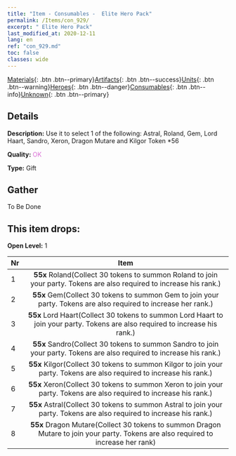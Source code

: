 ```yaml
---
title: "Item - Consumables -  Elite Hero Pack"
permalink: /Items/con_929/
excerpt: " Elite Hero Pack"
last_modified_at: 2020-12-11
lang: en
ref: "con_929.md"
toc: false
classes: wide
---
```

 [Materials](/Items/){: .btn .btn--primary}[Artifacts](/Items/Artifacts/){: .btn .btn--success}[Units](/Items/Units/){: .btn .btn--warning}[Heroes](/Items/Heroes/){: .btn .btn--danger}[Consumables](/Items/Consumables/){: .btn .btn--info}[Unknown](/Items/Unknown/){: .btn .btn--primary}

## Details
 **Description:** Use it to select 1 of the following: Astral, Roland, Gem, Lord Haart, Sandro, Xeron, Dragon Mutare and Kilgor Token *56

 **Quality:** <span style="color: #DA70D6">OK</span>

 **Type:** Gift

## Gather

  To Be Done

## This item drops:

 **Open Level:** 1

  | Nr |      Item    |
  |:---|:------------:|
  | 1 |  **55x** Roland(Collect 30 tokens to summon Roland to join your party. Tokens are also required to increase his rank.) | 
  | 2 |  **55x** Gem(Collect 30 tokens to summon Gem to join your party. Tokens are also required to increase her rank.) | 
  | 3 |  **55x** Lord Haart(Collect 30 tokens to summon Lord Haart to join your party. Tokens are also required to increase his rank.) | 
  | 4 |  **55x** Sandro(Collect 30 tokens to summon Sandro to join your party. Tokens are also required to increase his rank.) | 
  | 5 |  **55x** Kilgor(Collect 30 tokens to summon Kilgor to join your party. Tokens are also required to increase his rank.) | 
  | 6 |  **55x** Xeron(Collect 30 tokens to summon Xeron to join your party. Tokens are also required to increase his rank.) | 
  | 7 |  **55x** Astral(Collect 30 tokens to summon Astral to join your party. Tokens are also required to increase his rank.) | 
  | 8 |  **55x** Dragon Mutare(Collect 30 tokens to summon Dragon Mutare to join your party. Tokens are also required to increase her rank) | 
